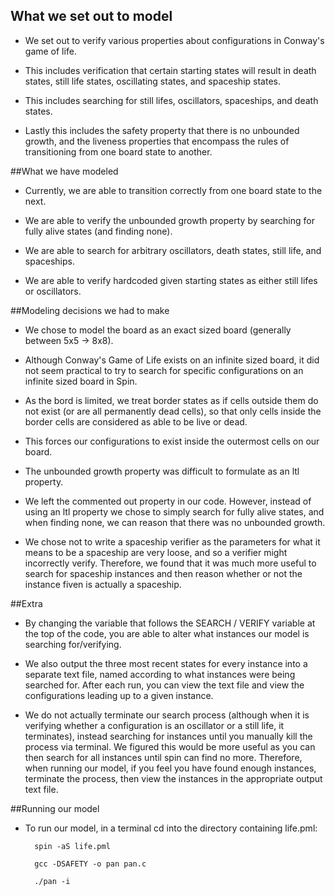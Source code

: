 ## What we set out to model
* We set out to verify various properties about configurations in Conway's game of life.

* This includes verification that certain starting states will result in death states, still life states, oscillating states, and spaceship states.

* This includes searching for still lifes, oscillators, spaceships, and death states.

* Lastly this includes the safety property that there is no unbounded growth, and the liveness properties that encompass the rules of transitioning from one board state to another.


##What we have modeled

* Currently, we are able to transition correctly from one board state to the next.

* We are able to verify the unbounded growth property by searching for fully alive states (and finding none).

* We are able to search for arbitrary oscillators, death states, still life, and spaceships.

* We are able to verify hardcoded given starting states as either still lifes or oscillators.


##Modeling decisions we had to make

* We chose to model the board as an exact sized board (generally between 5x5 -> 8x8).

* Although Conway's Game of Life exists on an infinite sized board, it did not seem practical to try to search for specific configurations on an infinite sized board in Spin.

* As the bord is limited, we treat border states as if cells outside them do not exist (or are all permanently dead cells), so that only cells inside the border cells are considered  as able to be live or dead.
		
* This forces our configurations to exist inside the outermost cells on our board.

* The unbounded growth property was difficult to formulate as an ltl property.
		
* We left the commented out property in our code. However, instead of using an ltl property we chose to simply search for fully alive states, and when finding none, we can reason that there was no unbounded growth.

* We chose not to write a spaceship verifier as the parameters for what it means to be a spaceship are very loose, and so a verifier might incorrectly verify. Therefore, we found that it was much more useful to search for spaceship instances and then reason whether or not the instance fiven is actually a spaceship.


##Extra

* By changing the variable that follows the SEARCH / VERIFY variable at the top of the code, you are able to alter what instances our model is searching for/verifying.

* We also output the three most recent states for every instance into a separate text file, named according to what instances were being searched for. After each run, you can view the text file and view the configurations leading up to a given instance.

* We do not actually terminate our search process (although when it is verifying whether a configuration is an oscillator or a still life, it terminates), instead searching for instances until you manually kill the process via terminal. We figured this would be more useful as you can then search for all instances until spin can find no more. Therefore, when running our model, if you feel you have found enough instances, terminate the process, then view the instances in the appropriate output text file.


##Running our model

* To run our model, in a terminal cd into the directory containing life.pml:

		spin -aS life.pml

		gcc -DSAFETY -o pan pan.c

		./pan -i	

  
